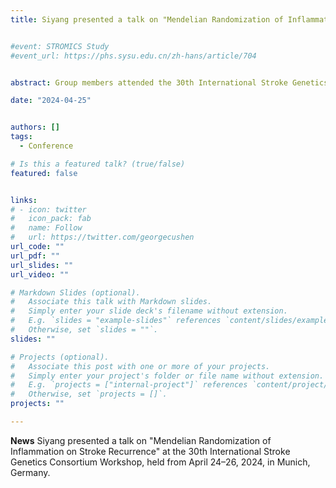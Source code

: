 ```yaml
---
title: Siyang presented a talk on "Mendelian Randomization of Inflammation on Stroke Recurrence" at the 30th International Stroke Genetics Consortium Workshop in Munich.


#event: STROMICS Study
#event_url: https://phs.sysu.edu.cn/zh-hans/article/704


abstract: Group members attended the 30th International Stroke Genetics Consortium Workshop in Munich, Germany

date: "2024-04-25"


authors: []
tags:
  - Conference

# Is this a featured talk? (true/false)
featured: false


links:
# - icon: twitter
#   icon_pack: fab
#   name: Follow
#   url: https://twitter.com/georgecushen
url_code: ""
url_pdf: ""
url_slides: ""
url_video: ""

# Markdown Slides (optional).
#   Associate this talk with Markdown slides.
#   Simply enter your slide deck's filename without extension.
#   E.g. `slides = "example-slides"` references `content/slides/example-slides.md`.
#   Otherwise, set `slides = ""`.
slides: ""

# Projects (optional).
#   Associate this post with one or more of your projects.
#   Simply enter your project's folder or file name without extension.
#   E.g. `projects = ["internal-project"]` references `content/project/deep-learning/index.md`.
#   Otherwise, set `projects = []`.
projects: ""

---
```


**News** Siyang presented a talk on "Mendelian Randomization of Inflammation on Stroke Recurrence" at the 30th International Stroke Genetics Consortium Workshop, held from April 24–26, 2024, in Munich, Germany.






